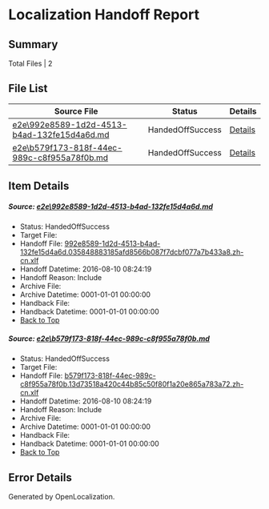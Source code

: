# <a name='report-top'></a> Localization Handoff Report

## Summary
 Total Files | 2

## File List
 Source File | Status | Details 
 ----------- | ------ | ------- 
 [e2e\992e8589-1d2d-4513-b4ad-132fe15d4a6d.md](https://github.com/OpenLocalizationTestOrg/oltest/blob/f673e2d744f0b3674bb031b297d8bec34186384e/e2e/992e8589-1d2d-4513-b4ad-132fe15d4a6d.md) | HandedOffSuccess | [Details](#3fb85f792d76c9ded2edfb6c05a261fdbaac750510)
 [e2e\b579f173-818f-44ec-989c-c8f955a78f0b.md](https://github.com/OpenLocalizationTestOrg/oltest/blob/f673e2d744f0b3674bb031b297d8bec34186384e/e2e/b579f173-818f-44ec-989c-c8f955a78f0b.md) | HandedOffSuccess | [Details](#f3cead306fd311abff9d526db05ead6d32ebd0c911)

## Item Details
##### <a name='3fb85f792d76c9ded2edfb6c05a261fdbaac750510'></a> Source: [e2e\992e8589-1d2d-4513-b4ad-132fe15d4a6d.md](https://github.com/OpenLocalizationTestOrg/oltest/blob/f673e2d744f0b3674bb031b297d8bec34186384e/e2e/992e8589-1d2d-4513-b4ad-132fe15d4a6d.md)
* Status: HandedOffSuccess
* Target File: 
* Handoff File: [992e8589-1d2d-4513-b4ad-132fe15d4a6d.035848883185afd8566b087f7dcbf077a7b433a8.zh-cn.xlf](https://github.com/OpenLocalizationTestOrg/olhandoff-e2e/blob/b0094fce5f96c4b829b73ee8de5d9437496b9e2f/ol-handoff/OpenLocalizationTestOrg/ol-test-zhcn/ci/ht/992e8589-1d2d-4513-b4ad-132fe15d4a6d.035848883185afd8566b087f7dcbf077a7b433a8.zh-cn.xlf)
* Handoff Datetime: 2016-08-10 08:24:19
* Handoff Reason: Include
* Archive File: 
* Archive Datetime: 0001-01-01 00:00:00
* Handback File: 
* Handback Datetime: 0001-01-01 00:00:00
* [Back to Top](#report-top)

##### <a name='f3cead306fd311abff9d526db05ead6d32ebd0c911'></a> Source: [e2e\b579f173-818f-44ec-989c-c8f955a78f0b.md](https://github.com/OpenLocalizationTestOrg/oltest/blob/f673e2d744f0b3674bb031b297d8bec34186384e/e2e/b579f173-818f-44ec-989c-c8f955a78f0b.md)
* Status: HandedOffSuccess
* Target File: 
* Handoff File: [b579f173-818f-44ec-989c-c8f955a78f0b.13d73518a420c44b85c50f80f1a20e865a783a72.zh-cn.xlf](https://github.com/OpenLocalizationTestOrg/olhandoff-e2e/blob/b0094fce5f96c4b829b73ee8de5d9437496b9e2f/ol-handoff/OpenLocalizationTestOrg/ol-test-zhcn/ci/ht/b579f173-818f-44ec-989c-c8f955a78f0b.13d73518a420c44b85c50f80f1a20e865a783a72.zh-cn.xlf)
* Handoff Datetime: 2016-08-10 08:24:19
* Handoff Reason: Include
* Archive File: 
* Archive Datetime: 0001-01-01 00:00:00
* Handback File: 
* Handback Datetime: 0001-01-01 00:00:00
* [Back to Top](#report-top)


## Error Details

Generated by OpenLocalization.
